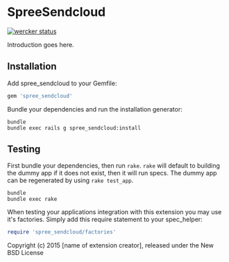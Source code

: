 SpreeSendcloud
==============

[![wercker status](https://app.wercker.com/status/d4be096318eda499819f2a504d683500/m "wercker status")](https://app.wercker.com/project/bykey/d4be096318eda499819f2a504d683500)

Introduction goes here.

Installation
------------

Add spree_sendcloud to your Gemfile:

```ruby
gem 'spree_sendcloud'
```

Bundle your dependencies and run the installation generator:

```shell
bundle
bundle exec rails g spree_sendcloud:install
```

Testing
-------

First bundle your dependencies, then run `rake`. `rake` will default to building the dummy app if it does not exist, then it will run specs. The dummy app can be regenerated by using `rake test_app`.

```shell
bundle
bundle exec rake
```

When testing your applications integration with this extension you may use it's factories.
Simply add this require statement to your spec_helper:

```ruby
require 'spree_sendcloud/factories'
```

Copyright (c) 2015 [name of extension creator], released under the New BSD License
